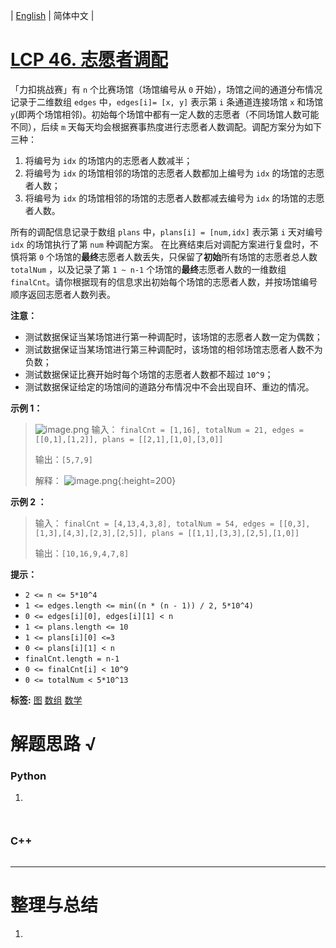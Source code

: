 | [English](README_EN.md) | 简体中文 |

# [LCP 46. 志愿者调配](https://leetcode.cn/problems/05ZEDJ)
「力扣挑战赛」有 `n` 个比赛场馆（场馆编号从 `0` 开始），场馆之间的通道分布情况记录于二维数组 `edges` 中，`edges[i]= [x, y]` 表示第 `i` 条通道连接场馆 `x` 和场馆 `y`(即两个场馆相邻)。初始每个场馆中都有一定人数的志愿者（不同场馆人数可能不同），后续 `m` 天每天均会根据赛事热度进行志愿者人数调配。调配方案分为如下三种：
1. 将编号为 `idx` 的场馆内的志愿者人数减半；
2. 将编号为 `idx` 的场馆相邻的场馆的志愿者人数都加上编号为 `idx` 的场馆的志愿者人数；
3. 将编号为 `idx` 的场馆相邻的场馆的志愿者人数都减去编号为 `idx` 的场馆的志愿者人数。

所有的调配信息记录于数组 `plans` 中，`plans[i] = [num,idx]` 表示第 `i` 天对编号 `idx` 的场馆执行了第 `num` 种调配方案。
在比赛结束后对调配方案进行复盘时，不慎将第 `0` 个场馆的**最终**志愿者人数丢失，只保留了**初始**所有场馆的志愿者总人数 `totalNum` ，以及记录了第 `1 ~ n-1` 个场馆的**最终**志愿者人数的一维数组 `finalCnt`。请你根据现有的信息求出初始每个场馆的志愿者人数，并按场馆编号顺序返回志愿者人数列表。

**注意：**
- 测试数据保证当某场馆进行第一种调配时，该场馆的志愿者人数一定为偶数；
- 测试数据保证当某场馆进行第三种调配时，该场馆的相邻场馆志愿者人数不为负数；
- 测试数据保证比赛开始时每个场馆的志愿者人数都不超过 `10^9`；
- 测试数据保证给定的场馆间的道路分布情况中不会出现自环、重边的情况。


**示例 1：**
>![image.png](https://pic.leetcode-cn.com/1630061228-gnZsOz-image.png)
> 输入：
>`finalCnt = [1,16], totalNum = 21, edges = [[0,1],[1,2]], plans = [[2,1],[1,0],[3,0]]`
>
> 输出：`[5,7,9]`
>
> 解释：
> ![image.png](https://pic.leetcode-cn.com/1630061300-WuVkeF-image.png){:height=200}


**示例 2 ：**
> 输入：
>`finalCnt = [4,13,4,3,8], totalNum = 54, edges = [[0,3],[1,3],[4,3],[2,3],[2,5]], plans = [[1,1],[3,3],[2,5],[1,0]]`
>
> 输出：`[10,16,9,4,7,8]`



**提示：**
- `2 <= n <= 5*10^4`
- `1 <= edges.length <= min((n * (n - 1)) / 2, 5*10^4)`
- `0 <= edges[i][0], edges[i][1] < n`
- `1 <= plans.length <= 10`
- `1 <= plans[i][0] <=3`
- `0 <= plans[i][1] < n`
- `finalCnt.length = n-1`
- `0 <= finalCnt[i] < 10^9`
- `0 <= totalNum < 5*10^13`

**标签:**  [图](https://leetcode.cn/tag/graph) [数组](https://leetcode.cn/tag/array) [数学](https://leetcode.cn/tag/math) 
# 解题思路 √

### Python

1. 

```python

```


```python

```

### C++

```cpp

```

---



# 整理与总结

1. 